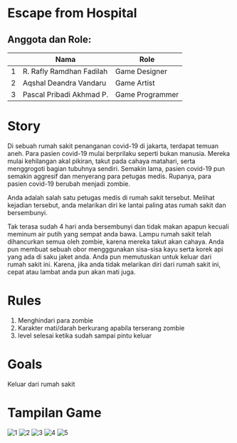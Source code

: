 # Escape from Hospital

## Anggota dan Role:
<table>
    <thead>
        <tr>
            <th></th>
            <th>Nama</th>
            <th>Role</th>
        </tr>
    </thead>
    <tbody>
        <tr>
            <td>1</td>
            <td>R. Rafly Ramdhan Fadilah</td>
            <td>Game Designer</td>
        </tr>
        <tr>
            <td>2</td>
            <td>Aqshal Deandra Vandaru</td>
            <td>Game Artist</td>
        </tr>
        <tr>
            <td>3</td>
            <td>Pascal Pribadi Akhmad P.</td>
            <td>Game Programmer</td>
        </tr>
    </tbody>
</table>

# Story
Di sebuah rumah sakit penanganan covid-19 di jakarta, terdapat temuan aneh. Para pasien covid-19 mulai berprilaku seperti bukan manusia. Mereka mulai kehilangan akal pikiran, takut pada cahaya matahari, serta menggrogoti bagian tubuhnya sendiri. Semakin lama, pasien covid-19 pun semakin aggresif dan menyerang para petugas medis. Rupanya, para pasien covid-19 berubah menjadi zombie.

Anda adalah salah satu petugas medis di rumah sakit tersebut. Melihat kejadian tersebut, anda melarikan diri ke lantai paling atas rumah sakit dan bersembunyi.

Tak terasa sudah 4 hari anda bersembunyi dan tidak makan apapun kecuali meminum air putih yang sempat anda bawa. Lampu rumah sakit telah dihancurkan semua oleh zombie, karena mereka takut akan cahaya. Anda pun membuat sebuah obor mengggunakan sisa-sisa kayu serta korek api yang ada di saku jaket anda. Anda pun memutuskan untuk keluar dari rumah sakit ini. Karena, jika anda tidak melarikan diri dari rumah sakit ini, cepat atau lambat anda pun akan mati juga.

# Rules
1. Menghindari para zombie
2. Karakter mati/darah berkurang apabila terserang zombie
4. level selesai ketika sudah sampai pintu keluar

# Goals
Keluar dari rumah sakit

# Tampilan Game

![1](https://user-images.githubusercontent.com/60166788/103476136-b84f8200-4de5-11eb-8463-66df419ca71a.png)
![2](https://user-images.githubusercontent.com/60166788/103476151-cb625200-4de5-11eb-9af1-8aa4d67fd6f3.png)
![3](https://user-images.githubusercontent.com/60166788/103476153-cdc4ac00-4de5-11eb-8a09-0c764cb57ebb.png)
![4](https://user-images.githubusercontent.com/60166788/103476155-cf8e6f80-4de5-11eb-8555-544d0d1bcef3.png)
![5](https://user-images.githubusercontent.com/60166788/103476157-d1583300-4de5-11eb-9751-ab22e66997fc.png)

